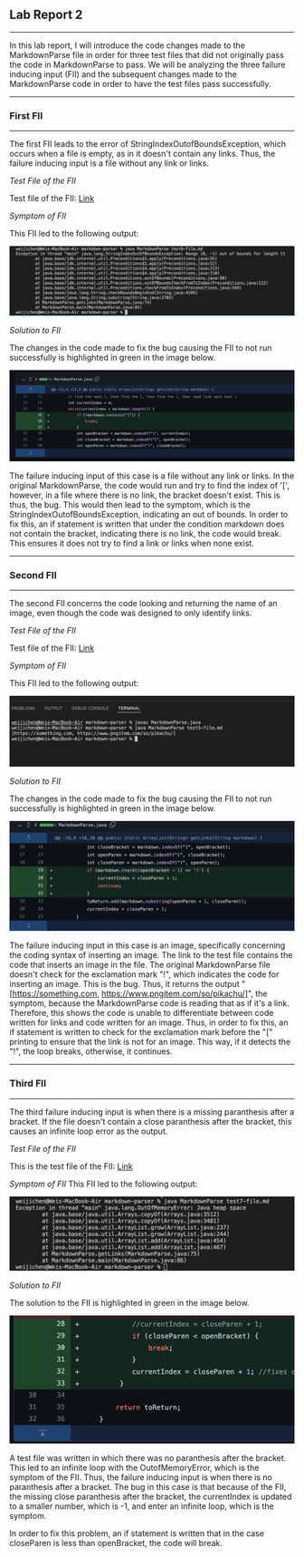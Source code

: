 
## **Lab Report 2** 

--- 

In this lab report, I will introduce the code changes made to the MarkdownParse file in order for three test files that did not originally pass the code in MarkdownParse to pass. We will be analyzing the three failure inducing input (FII) and the  subsequent changes made to the MarkdownParse code in order to have the test files pass successfully. 

--------

### First FII  ###
---
The first FII leads to the error of StringIndexOutofBoundsException, which occurs when a file is empty, as in it doesn't contain any links. Thus, the failure inducing input is a file without any link or links. 

_Test File of the FII_

Test file of the FII: [Link](https://github.com/Wei-Ji-Chen/markdown-parser/blob/main/test6-file.md)


_Symptom of FII_

This FII led to the following output:

![image](labreport22ndpic.png)

_Solution to FII_

The changes in the code made to fix the bug causing the FII to not run successfully is highlighted in green in the image below.

![Image](labreport2firstpic.png)

The failure inducing input of this case is a file without any link or links. In the original MarkdownParse, the code would run and try to find the index of '[', however, in a file where there is no link, the bracket doesn't exist. This is thus, the bug. This would then lead to the symptom, which is the StringIndexOutofBoundsException, indicating an out of bounds. In order to fix this, an if statement is written that under the condition markdown does not contain the bracket, indicating there is no link, the code would break. This ensures it does not try to find a link or links when none exist. 

------

### Second FII ### 
---


The second FII concerns the code looking and returning the name of an image, even though the code was designed to only identify links. 

_Test File of the FII_

Test file of the FII: [Link](https://github.com/Wei-Ji-Chen/markdown-parser/blob/main/test5-file.md)


_Symptom of FII_

This FII led to the following output: 

![image](labreport21stpic.png)

_Solution to FII_

The changes in the code made to fix the bug causing the FII to not run successfully is highlighted in green in the image below. 

![Image](labreport2secondpic.png)

The failure inducing input in this case is an image, specifically concerning the coding syntax of inserting an image. The link to the test file contains the code that inserts an image in the file. The original MarkdownParse file doesn't check for the exclamation mark "!", which indicates the code for inserting an image. This is the bug. Thus, it returns the output "[https://something.com, https://www.pngitem.com/so/pikachu/]", the symptom, because the MarkdownParse code is reading that as if it's a link. Therefore, this shows the code is unable to differentiate between code written for links and code written for an image. Thus, in order to fix this, an if statement is written to check for the exclamation mark before the "[" printing to ensure that the link is not for an image. This way, if it detects the "!", the loop breaks, otherwise, it continues. 

--------

### Third FII ### 

--------

The third failure inducing input is when there is a missing paranthesis after a bracket. If the file doesn't contain a close paranthesis after the bracket, this causes an infinite loop error as the output. 

_Test File of the FII_

This is the test file of the FII: 
[Link](https://github.com/Wei-Ji-Chen/markdown-parser/blob/main/test7-file.md)


_Symptom of FII_
This FII led to the following output:

![image](labreport23rdpic.png)


_Solution to FII_

The solution to the FII is highlighted in green in the image below.

![image](labreport2solution.png)

A test file was written in which there was no paranthesis after the bracket. This led to an infinite loop with the OutofMemoryError, which is the symptom of the FII. Thus, the failure inducing input is when there is no paranthesis after a bracket. The bug in this case is that because of the FII, the missing close paranthesis after the bracket, the currentIndex is updated to a smaller number, which is -1, and enter an infinite loop, which is the symptom. 

In order to fix this problem, an if statement is written that in the case closeParen is less than openBracket, the code will break.

